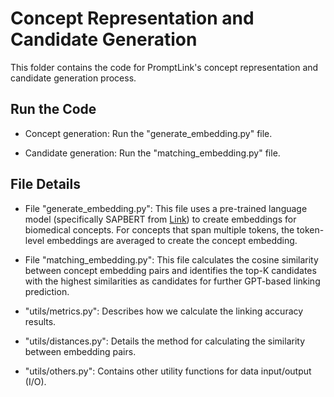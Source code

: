 # Concept Representation and Candidate Generation
This folder contains the code for PromptLink's concept representation and candidate generation process.

## Run the Code

* Concept generation: Run the "generate_embedding.py" file.

* Candidate generation: Run the "matching_embedding.py" file.

## File Details

* File "generate_embedding.py": This file uses a pre-trained language model (specifically SAPBERT from [Link](https://huggingface.co/cambridgeltl/SapBERT-from-PubMedBERT-fulltext)) to create embeddings for biomedical concepts. For concepts that span multiple tokens, the token-level embeddings are averaged to create the concept embedding. 

* File "matching_embedding.py": This file calculates the cosine similarity between concept embedding pairs and identifies the top-K candidates with the highest similarities as candidates for further GPT-based linking prediction.

* "utils/metrics.py": Describes how we calculate the linking accuracy results.

* "utils/distances.py": Details the method for calculating the similarity between embedding pairs.

* "utils/others.py": Contains other utility functions for data input/output (I/O).
